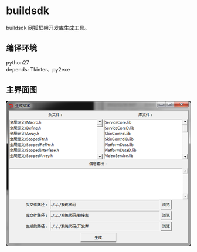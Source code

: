 # buildsdk
buildsdk 网狐框架开发库生成工具。

## 编译环境
python27  
depends: Tkinter、py2exe

## 主界面图
![buildsdk 界面](https://github.com/clouddreamfly/buildsdk/blob/master/doc/sample.png)